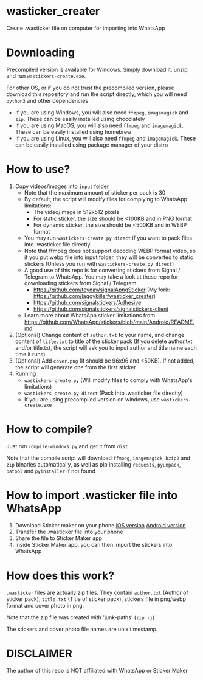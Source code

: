 # wasticker_creater
Create .wasticker file on computer for importing into WhatsApp

# Downloading
Precompiled version is available for Windows. Simply download it, unzip and run `wastickers-create.exe`.

For other OS, or if you do not trust the precompiled version, please download this repository and run the script directly, which you will need `python3` and other dependencies
- If you are using Windows, you will also need `ffmpeg`, `imagemagick` and `zip`. These can be easily installed using chocolately
- If you are using MacOS, you will also need `ffmpeg` and `imagemagick`. These can be easily installed using homebrew
- If you are using Linux, you will also need `ffmpeg` and `imagemagick`. These can be easily installed using package manager of your distro

# How to use?
1. Copy videos/images into `input` folder
    - Note that the maximum amount of sticker per pack is 30
    - By default, the script will modify files for complying to WhatsApp limitations:
        - The video/image in 512x512 pixels
        - For static sticker, the size should be <100KB and in PNG format
        - For dynamic sticker, the size should be <500KB and in WEBP format
    - You may run `wastickers-create.py direct` if you want to pack files into .wasticker file directly
    - Note that ffmpeg does not support decoding WEBP format video, so if you put webp file into input folder, they will be converted to static stickers (Unless you run with `wastickers-create.py direct`)
    - A good use of this repo is for converting stickers from Signal / Telegram to WhatsApp. You may take a look at these repo for downloading stickers from Signal / Telegram:
        - https://github.com/teynav/signalApngSticker (My fork: https://github.com/laggykiller/wasticker_creater)
        - https://github.com/signalstickers/Adhesive
        - https://github.com/signalstickers/signalstickers-client
    - Learn more about WhatsApp sticker limitations from https://github.com/WhatsApp/stickers/blob/main/Android/README.md
2. (Optional) Change content of `author.txt` to your name, and change content of `title.txt` to title of the sticker pack (If you delete author.txt and/or title.txt, the script will ask you to input author and title name each time it runs)
3. (Optional) Add `cover.png` (It should be 96x96 and <50KB). If not added, the script will generate one from the first sticker
4. Running
    - `wastickers-create.py` (Will modify files to comply with WhatsApp's limitations)
    - `wastickers-create.py direct` (Pack into .wasticker file directly)
    - If you are using precompiled version on windows, use `wastickers-create.exe`

# How to compile?
Just run `compile-windows.py` and get it from `dist`

Note that the compile script will download `ffmpeg`, `imagemagick`, `bzip2` and `zip` binaries automatically, as well as pip installing `requests`, `pyunpack`, `patool` and `pyinstaller` if not found

# How to import .wasticker file into WhatsApp
1. Download Sticker maker on your phone [iOS version](https://apps.apple.com/us/app/sticker-maker-studio/id1443326857) [Android version](https://play.google.com/store/apps/details?id=com.marsvard.stickermakerforwhatsapp)
2. Transfer the .wasticker file into your phone
3. Share the file to Sticker Maker app
4. Inside Sticker Maker app, you can then import the stickers into WhatsApp

# How does this work?
`.wasticker` files are actually zip files. They contain `author.txt` (Author of sticker pack), `title.txt` (Title of sticker pack), stickers file in png/webp format and cover photo in png.

Note that the zip file was created with 'junk-paths' (`zip -j`)

The stickers and cover photo file names are unix timestamp.

# DISCLAIMER
The author of this repo is NOT affiliated with WhatsApp or Sticker Maker